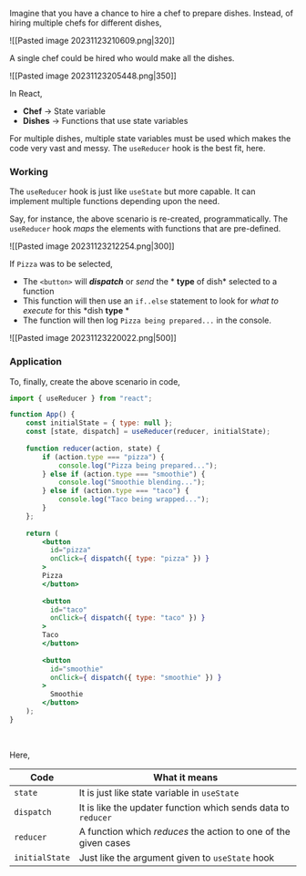 Imagine that you have a chance to hire a chef to prepare dishes. Instead, of hiring multiple chefs for different dishes,

![[Pasted image 20231123210609.png|320]]


A single chef could be hired who would make all the dishes. 

![[Pasted image 20231123205448.png|350]]


In React, 
* **Chef** → State variable
* **Dishes** → Functions that use state variables

For multiple dishes, multiple state variables must be used which makes the code very vast and messy. The `useReducer` hook is the best fit, here.

### Working
The `useReducer` hook is just like `useState` but more capable. It can implement multiple functions depending upon the need.

Say, for instance, the above scenario is re-created, programmatically. The `useReducer` hook *maps* the elements with functions that are pre-defined. 

![[Pasted image 20231123212254.png|300]]

If `Pizza` was to be selected,
* The `<button>` will ***dispatch*** or *send* the * **type** of dish* selected to a function
* This function will then use an `if..else` statement to look for *what to execute* for this *dish **type** *
* The function will then log `Pizza being prepared...` in the console.


![[Pasted image 20231123220022.png|500]]


### Application
To, finally, create the above scenario in code, 

```jsx
import { useReducer } from "react";

function App() {
	const initialState = { type: null };
	const [state, dispatch] = useReducer(reducer, initialState);
	
	function reducer(action, state) {
		if (action.type === "pizza") {
			console.log("Pizza being prepared...");
		} else if (action.type === "smoothie") {
			console.log("Smoothie blending...");
		} else if (action.type === "taco") {
			console.log("Taco being wrapped...");
		}
	};
	
	return (
		<button 
		  id="pizza" 
		  onClick={ dispatch({ type: "pizza" }) }
		>
		Pizza
		</button>
		
		<button 
		  id="taco" 
		  onClick={ dispatch({ type: "taco" }) }
		>
		Taco
		</button>
		
		<button 
		  id="smoothie" 
		  onClick={ dispatch({ type: "smoothie" }) }
		>
		  Smoothie
		</button>
	);
}
```
<br>

Here, 

| Code | What it means |
|--|--|
| `state` | It is just like state variable in `useState` |
| `dispatch` | It is like the updater function which sends data to `reducer` |
| `reducer` | A function  which *reduces* the action to one of the given cases |
| `initialState` | Just like the argument given to `useState` hook |

